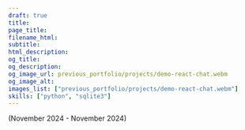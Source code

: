 ```yaml
---
draft: true 
title: 
page_title: 
filename_html: 
subtitle: 
html_description: 
og_title: 
og_description: 
og_image_url: previous_portfolio/projects/demo-react-chat.webm
og_image_alt: 
images_list: ["previous_portfolio/projects/demo-react-chat.webm"]
skills: ["python", "sqlite3"]
---
```




(November 2024 - November 2024)
